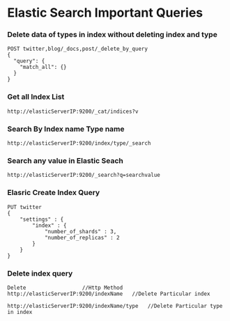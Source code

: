 # Elastic Search Important Queries

### Delete data of types in index without deleting index and type

```
POST twitter,blog/_docs,post/_delete_by_query
{
  "query": {
    "match_all": {}
  }
}
```

### Get all Index List
```
http://elasticServerIP:9200/_cat/indices?v
```

### Search By Index name Type name

```
http://elasticServerIP:9200/index/type/_search

```

### Search any value in Elastic Seach
```
http://elasticServerIP:9200/_search?q=searchvalue
```

### Elasric Create Index Query

```
PUT twitter
{
    "settings" : {
        "index" : {
            "number_of_shards" : 3, 
            "number_of_replicas" : 2 
        }
    }
}
```

### Delete index query

```
Delete                  //Http Method
http://elasticServerIP:9200/indexName   //Delete Particular index  

http://elasticServerIP:9200/indexName/type   //Delete Particular type in index

```
